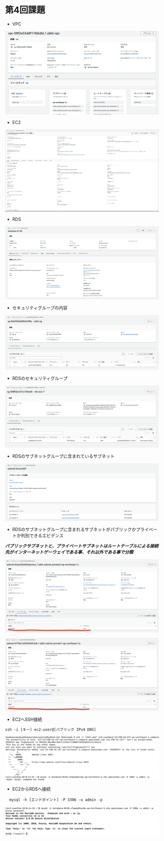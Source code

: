# 第4回課題

* VPC

![VPC](vpc.png)

* EC2

![EC2](ec20128.png)

* RDS
  
![rds](rds0128.png)

* セキュリティグループの内容
  
![sg](sg0128.png)

* RDSのセキュリティグループ

![rds_sg](rds_sg0129.png)

* RDSのサブネットグループに含まれているサブネット
  
![subnet](subnet0128.png)

* RDSのサブネットグループに含まれるサブネットがパブリックかプライベートか判別できるエビデンス

***パブリックサブネットと、プライベートサブネットはルートテーブルによる接続先がインターネットゲーウェイである事、それ以外である事で分類***

![subnet_detail](subnet0130-3.png)

![subnet_detail](subnet0130-4.png)

* EC2へSSH接続

`ssh -i [キー] ec2-user@[パブリック IPv4 DNS]`
  
![ec2_ssh](ssh0128.png)

* EC2からRDSへ接続

　`mysql -h [エンドポイント] -P 3306 -u admin -p`
  
![ec2_rds](sql0128.png)

